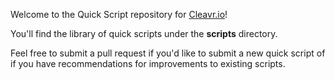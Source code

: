 Welcome to the Quick Script repository for [Cleavr.io](https://cleavr.io)!

You'll find the library of quick scripts under the **scripts** directory. 

Feel free to submit a pull request if you'd like to submit a new quick script of if you have recommendations
for improvements to existing scripts. 
